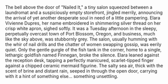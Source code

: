 The bell above the door of "Nailed It," a tiny salon squeezed between a laundromat and a suspiciously empty storefront, jingled merrily, announcing the arrival of yet another desperate soul in need of a little pampering.  Elara Vivienne Dupres, her name embroidered in shimmering silver thread on her crisp white apron, sighed softly. It was a Tuesday afternoon in the sleepy, perpetually overcast town of Port Blossom, Oregon, and business, much like the sky above, was stubbornly grey.  The salon, usually humming with the whir of nail drills and the chatter of women swapping gossip, was eerily quiet.  Only the gentle gurgle of the fish tank in the corner, home to a single, lethargic goldfish named Finnegan, broke the silence. Elara leaned against the reception desk, tapping a perfectly manicured, scarlet-tipped finger against a chipped ceramic mermaid figurine. The salty sea air, thick with the scent of brine and distant rain, seeped in through the open door, carrying with it a hint of something else... something unsettling.
